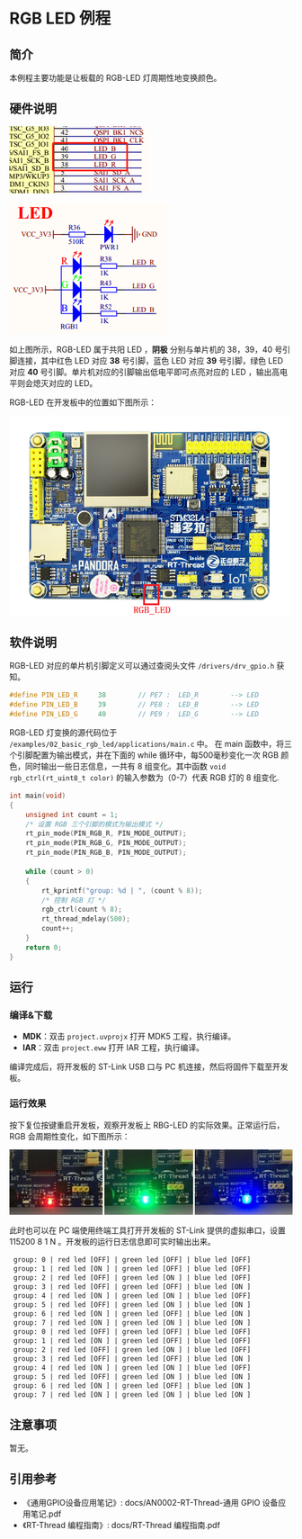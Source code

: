 # RGB LED 例程

## 简介

本例程主要功能是让板载的 RGB-LED 灯周期性地变换颜色。

## 硬件说明

![RGB 连接单片机引脚](../../docs/figures/02_basic_rgb_led/led_pcb.png)

![RGB 电路原理图](../../docs/figures/02_basic_rgb_led/led_pcb_1.png)

如上图所示，RGB-LED 属于共阳 LED ，**阴极** 分别与单片机的 38，39，40 号引脚连接，其中红色 LED 对应 **38** 号引脚，蓝色 LED 对应 **39** 号引脚，绿色 LED 对应 **40** 号引脚。单片机对应的引脚输出低电平即可点亮对应的 LED ，输出高电平则会熄灭对应的 LED。

RGB-LED 在开发板中的位置如下图所示：

![RGB LED 位置](../../docs/figures/02_basic_rgb_led/obj.png)

## 软件说明

RGB-LED 对应的单片机引脚定义可以通过查阅头文件 `/drivers/drv_gpio.h` 获知。

```c
#define PIN_LED_R     38        // PE7 :  LED_R        --> LED
#define PIN_LED_B     39        // PE8 :  LED_B        --> LED
#define PIN_LED_G     40        // PE9 :  LED_G        --> LED
```
RGB-LED 灯变换的源代码位于 `/examples/02_basic_rgb_led/applications/main.c` 中。
在 main 函数中，将三个引脚配置为输出模式，并在下面的 while 循环中，每500毫秒变化一次 RGB 颜色，同时输出一些日志信息，一共有 8 组变化。其中函数 `void rgb_ctrl(rt_uint8_t color)` 的输入参数为（0-7）代表 RGB 灯的 8 组变化.

```c
int main(void)
{
    unsigned int count = 1;
    /* 设置 RGB 三个引脚的模式为输出模式 */
    rt_pin_mode(PIN_RGB_R, PIN_MODE_OUTPUT);
    rt_pin_mode(PIN_RGB_G, PIN_MODE_OUTPUT);
    rt_pin_mode(PIN_RGB_B, PIN_MODE_OUTPUT);

    while (count > 0)
    {
        rt_kprintf("group: %d | ", (count % 8));
        /* 控制 RGB 灯 */
        rgb_ctrl(count % 8);
        rt_thread_mdelay(500);
        count++;
    }
    return 0;
}
```

## 运行

### 编译&下载

- **MDK**：双击 `project.uvprojx` 打开 MDK5 工程，执行编译。
- **IAR**：双击 `project.eww` 打开 IAR 工程，执行编译。

编译完成后，将开发板的 ST-Link USB 口与 PC 机连接，然后将固件下载至开发板。

### 运行效果

按下复位按键重启开发板，观察开发板上 RBG-LED 的实际效果。正常运行后，RGB 会周期性变化，如下图所示：

![RGB 灯周期性变化](../../docs/figures/02_basic_rgb_led/RGB.png)

此时也可以在 PC 端使用终端工具打开开发板的 ST-Link 提供的虚拟串口，设置 115200 8 1 N 。开发板的运行日志信息即可实时输出出来。

```shell
 group: 0 | red led [OFF] | green led [OFF] | blue led [OFF]
 group: 1 | red led [ON ] | green led [OFF] | blue led [OFF]
 group: 2 | red led [OFF] | green led [ON ] | blue led [OFF]
 group: 3 | red led [OFF] | green led [OFF] | blue led [ON ]
 group: 4 | red led [ON ] | green led [ON ] | blue led [OFF]
 group: 5 | red led [OFF] | green led [ON ] | blue led [ON ]
 group: 6 | red led [ON ] | green led [OFF] | blue led [ON ]
 group: 7 | red led [ON ] | green led [ON ] | blue led [ON ]
 group: 0 | red led [OFF] | green led [OFF] | blue led [OFF]
 group: 1 | red led [ON ] | green led [OFF] | blue led [OFF]
 group: 2 | red led [OFF] | green led [ON ] | blue led [OFF]
 group: 3 | red led [OFF] | green led [OFF] | blue led [ON ]
 group: 4 | red led [ON ] | green led [ON ] | blue led [OFF]
 group: 5 | red led [OFF] | green led [ON ] | blue led [ON ]
 group: 6 | red led [ON ] | green led [OFF] | blue led [ON ]
 group: 7 | red led [ON ] | green led [ON ] | blue led [ON ]
```

## 注意事项

暂无。

## 引用参考

- 《通用GPIO设备应用笔记》: docs/AN0002-RT-Thread-通用 GPIO 设备应用笔记.pdf
- 《RT-Thread 编程指南》: docs/RT-Thread 编程指南.pdf